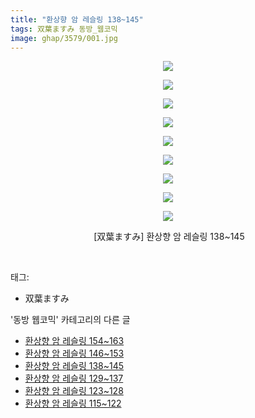 ```yaml
---
title: "환상향 암 레슬링 138~145"
tags: 双葉ますみ 동방_웹코믹
image: ghap/3579/001.jpg
---
```

<div class="article">
<p style="text-align: center; clear: none; float: none;"><img src="{{ site.nasurl }}/ghap/3579/001.jpg"/></p>
<p style="text-align: center; clear: none; float: none;"><img src="{{ site.nasurl }}/ghap/3579/002.jpg"/></p>
<p style="text-align: center; clear: none; float: none;"><img src="{{ site.nasurl }}/ghap/3579/003.jpg"/></p>
<p style="text-align: center; clear: none; float: none;"><img src="{{ site.nasurl }}/ghap/3579/004.jpg"/></p>
<p style="text-align: center; clear: none; float: none;"><img src="{{ site.nasurl }}/ghap/3579/005.jpg"/></p>
<p style="text-align: center; clear: none; float: none;"><img src="{{ site.nasurl }}/ghap/3579/006.jpg"/></p>
<p style="text-align: center; clear: none; float: none;"><img src="{{ site.nasurl }}/ghap/3579/007.jpg"/></p>
<p style="text-align: center; clear: none; float: none;"><img src="{{ site.nasurl }}/ghap/3579/008.jpg"/></p>
<p style="text-align: center; clear: none; float: none;"><img src="{{ site.nasurl }}/ghap/3579/009.jpg"/></p>
<p style="text-align: center; clear: none; float: none;"> [双葉ますみ] 환상향 암 레슬링 138~145</p>
<p><br/></p>
</div><div class="tagTrail">
<p>태그: </p>
<ul>
<li>双葉ますみ</li>
</ul>
</div><div class="another">
<p>'동방 웹코믹' 카테고리의 다른 글</p>
<ul>
<li><a href="/2017-07-20-ghap_3581">환상향 암 레슬링 154~163</a></li>
<li><a href="/2017-07-20-ghap_3580">환상향 암 레슬링 146~153</a></li>
<li><a href="/2017-07-20-ghap_3579">환상향 암 레슬링 138~145</a></li>
<li><a href="/2017-07-17-ghap_3576">환상향 암 레슬링 129~137</a></li>
<li><a href="/2017-07-17-ghap_3575">환상향 암 레슬링 123~128</a></li>
<li><a href="/2017-07-17-ghap_3574">환상향 암 레슬링 115~122</a></li>
</ul>
</div><div class="cb_module cb_fluid">
<div class="cb_wrt cb_profile">
</div><!-- commentList close -->
</div>